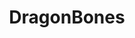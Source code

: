 ---
layout: module
title: DragonBones
category: Skeletal
link: https://github.com/korlibs/korge-dragonbones/tree/main/korge-dragonbones
icon: /i/dragonbones.png
---